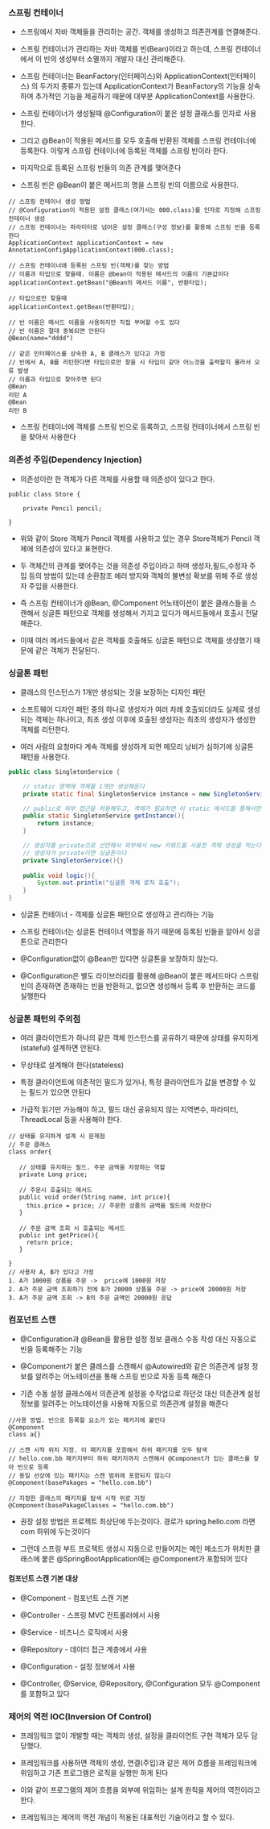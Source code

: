 ### 스프링 컨테이너

* 스프링에서 자바 객체들을 관리하는 공간. 객체를 생성하고 의존관계를 연결해준다.

* 스프링 컨테이너가 관리하는 자바 객체를 빈(Bean)이라고 하는데, 스프링 컨테이너에서 이 빈의 생성부터 소멸까지 개발자 대신 관리해준다. 

* 스프링 컨테이너는 BeanFactory(인터페이스)와 ApplicationContext(인터페이스) 의 두가지 종류가 있는데 ApplicationContext가 BeanFactory의 기능을 상속하며 추가적인 기능을 제공하기 때문에 대부분 ApplicationContext를 사용한다.

* 스프링 컨테이너가 생성될때 @Configuration이 붙은 설정 클래스를 인자로 사용한다.

* 그리고 @Bean이 적용된 메서드를 모두 호출해 반환된 객체를 스프링 컨테이너에 등록한다. 이렇게 스프링 컨테이너에 등록된 객체를 스프링 빈이라 한다.

* 마지막으로 등록된 스프링 빈들의 의존 관계를 맺어준다

* 스프링 빈은 @Bean이 붙은 메서드의 명을 스프링 빈의 이름으로 사용한다.
```
// 스프링 컨테이너 생성 방법
// @Configuration이 적용된 설정 클래스(여기서는 000.class)를 인자로 지정해 스프링 컨테이너 생성
// 스프링 컨테이너는 파라미터로 넘어온 설정 클래스(구성 정보)를 활용해 스프링 빈을 등록한다
ApplicationContext applicationContext = new AnnotationConfigApplicationContext(000.class);

// 스프링 컨테이너에 등록된 스프링 빈(객체)를 찾는 방법
// 이름과 타입으로 찾을때. 이름은 @bean이 적용된 메서드의 이름이 기본값이다
applicationContext.getBean("@Bean의 메서드 이름", 반환타입);

// 타입으로만 찾을때
applicationContext.getBean(반환타입);

// 빈 이름은 메서드 이름을 사용하지만 직접 부여할 수도 있다
// 빈 이름은 절대 중복되면 안된다
@Bean(name="dddd")

// 같은 인터페이스를 상속한 A, B 클래스가 있다고 가정
// 빈에서 A, B를 리턴한다면 타입으로만 찾을 시 타입이 같아 어느것을 출력할지 몰라서 오류 발생
// 이름과 타입으로 찾아주면 된다
@Bean
리턴 A
@Bean
리턴 B
```

* 스프링 컨테이너에 객체를 스프링 빈으로 등록하고, 스프링 컨테이너에서 스프링 빈을 찾아서 사용한다


### 의존성 주입(Dependency Injection)

* 의존성이란 한 객체가 다른 객체를 사용할 때 의존성이 있다고 한다.

```
public class Store {

    private Pencil pencil;

}
```

* 위와 같이 Store 객체가 Pencil 객체를 사용하고 있는 경우 Store객체가 Pencil 객체에 의존성이 있다고 표현한다.

* 두 객체간의 관계를 맺어주는 것을 의존성 주입이라고 하며 생성자,필드,수정자 주입 등의 방법이 있는데 순환참조 에러 방지와 객체의 불변성 확보를 위해 주로 생성자 주입을 사용한다.

* 즉 스프링 컨테이너가 @Bean, @Component 어노테이션이 붙은 클래스들을 스캔해서 싱글톤 패턴으로 객체를 생성해서 가지고 있다가 메서드들에서 호출시 전달해준다. 

* 이때 여러 메서드들에서 같은 객체를 호출해도 싱글톤 패턴으로 객체를 생성했기 때문에 같은 객체가 전달된다.



### 싱글톤 패턴

* 클래스의 인스턴스가 1개만 생성되는 것을 보장하는 디자인 패턴

* 소프트웨어 디자인 패턴 중의 하나로 생성자가 여러 차례 호출되더라도 실제로 생성되는 객체는 하나이고, 최초 생성 이후에 호출된 생성자는 최초의 생성자가 생성한 객체를 리턴한다.

* 여러 사람의 요청마다 계속 객체를 생성하게 되면 메모리 낭비가 심하기에 싱글톤 패턴을 사용한다.
```java
public class SingletonService {

    // static 영역에 객체를 1개만 생성해둔다
    private static final SingletonService instance = new SingletonService();

    // public로 외부 접근을 허용해두고, 객체가 필요하면 이 static 메서드를 통해서만 조회하도록 허용한다.
    public static SingletonService getInstance(){
        return instance;
    }

    // 생성자를 private으로 선언해서 외부에서 new 키워드를 사용한 객체 생성을 막는다.
    // 생성자가 private이면 싱글톤이다
    private SingletonService(){}
    
    public void logic(){
        System.out.println("싱글톤 객체 로직 호출");
    }
}
```

* 싱글톤 컨테이너 - 객체를 싱글톤 패턴으로 생성하고 관리하는 기능

* 스프링 컨테이너는 싱글톤 컨테이너 역할을 하기 때문에 등록된 빈들을 알아서 싱글톤으로 관리한다

* @Configuration없이 @Bean만 있다면 싱글톤을 보장하지 않는다.

* @Configuration은 별도 라이브러리를 활용해 @Bean이 붙은 메서드마다 스프링 빈이 존재하면 존재하는 빈을 반환하고, 없으면 생성해서 등록 후 반환하는 코드를 실행한다


### 싱글톤 패턴의 주의점

* 여러 클라이언트가 하나의 같은 객체 인스턴스를 공유하기 때문에 상태를 유지하게(stateful) 설계하면 안된다.

* 무상태로 설계해야 한다(stateless)

* 특정 클라이언트에 의존적인 필드가 있거나, 특정 클라이언트가 값을 변경할 수 있는 필드가 있으면 안된다

* 가급적 읽기만 가능해야 하고, 필드 대신 공유되지 않는 지역변수, 파라미터, ThreadLocal 등을 사용해야 한다.

```
// 상태를 유지하게 설계 시 문제점
// 주문 클래스
class order{

   // 상태를 유지하는 필드. 주문 금액을 저장하는 역할
   private Long price;

   // 주문시 호출되는 메서드
   public void order(String name, int price){
     this.price = price; // 주문한 상품의 금액을 필드에 저장한다
   }

   // 주문 금액 조회 시 호출되는 메서드
   public int getPrice(){
     return price;
   }

}
// 사용자 A, B가 있다고 가정
1. A가 1000원 상품을 주문 ->  price에 1000원 저장
2. A가 주문 금액 조회하기 전에 B가 20000 상품을 주문 -> price에 20000원 저장
3. A가 주문 금액 조회 -> B의 주문 금액인 20000원 응답  
```

### 컴포넌트 스캔

* @Configuration과 @Bean을 활용한 설정 정보 클래스 수동 작성 대신 자동으로 빈을 등록해주는 기능

* @Component가 붙은 클래스를 스캔해서 @Autowired와 같은 의존관계 설정 정보를 알려주는 어노테이션을 통해 스프링 빈으로 자동 등록 해준다

* 기존 수동 설정 클래스에서 의존관계 설정을 수작업으로 하던것 대신 의존관계 설정 정보를 알려주는 어노테이션을 사용해 자동으로 의존관계 설정을 해준다

```
//사용 방법. 빈으로 등록할 요소가 있는 패키지에 붙인다
@Component
class a{}

// 스캔 시작 위치 지정. 이 패키지를 포함해서 하위 패키지를 모두 탐색
// hello.com.bb 패키지부터 하위 패키지까지 스캔해서 @Component가 있는 클래스를 찾아 빈으로 등록
// 동일 선상에 있는 패키지는 스캔 범위에 포함되지 않는다
@Component(basePakages = "hello.com.bb")

// 지정한 클래스의 패키지를 탐색 시작 위로 지정
@Component(basePakageClasses = "hello.com.bb") 
```

* 권장 설정 방법은 프로젝트 최상단에 두는것이다. 경로가 spring.hello.com 라면 com 하위에 두는것이다

* 그런데 스프링 부트 프로젝트 생성시 자동으로 만들어지는 메인 메소드가 위치한 클래스에 붙은 @SpringBootApplication에는 @Component가 포함되어 있다



#### 컴포넌트 스캔 기본 대상

* @Component - 컴포넌트 스캔 기본

* @Controller - 스프링 MVC 컨트롤러에서 사용

* @Service - 비즈니스 로직에서 사용

* @Repository - 데이터 접근 계층에서 사용

* @Configuration - 설정 정보에서 사용
  
* @Controller, @Service, @Repository, @Configuration 모두 @Component를 포함하고 있다
  

### 제어의 역전 IOC(Inversion Of Control)

* 프레임워크 없이 개발할 때는 객체의 생성, 설정을 클라이언트 구현 객체가 모두 담당했다.

* 프레임워크를 사용하면 객체의 생성, 연결(주입)과 같은 제어 흐름을 프레임워크에 위임하고 기존 프로그램은 로직을 실행만 하게 된다

* 이와 같이 프로그램의 제어 흐름을 외부에 위임하는 설계 원칙을 제어의 역전이라고 한다. 
 
* 프레임워크는 제어의 역전 개념이 적용된 대표적인 기술이라고 할 수 있다.

